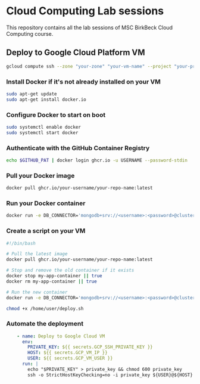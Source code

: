 # Cloud Computing Lab sessions
This repository contains all the lab sessions of MSC BirkBeck Cloud Computing course.

## Deploy to Google Cloud Platform VM

```bash
gcloud compute ssh --zone "your-zone" "your-vm-name" --project "your-project-id"
```

### Install Docker if it's not already installed on your VM

```bash
sudo apt-get update
sudo apt-get install docker.io
```

### Configure Docker to start on boot

```bash
sudo systemctl enable docker
sudo systemctl start docker
```

### Authenticate with the GitHub Container Registry

```bash
echo $GITHUB_PAT | docker login ghcr.io -u USERNAME --password-stdin
```

### Pull your Docker image

```bash
docker pull ghcr.io/your-username/your-repo-name:latest
```

### Run your Docker container

```bash
docker run -e DB_CONNECTOR='mongodb+srv://<username>:<password>@cluster0.55555.mongodb.net/myFirstDatabase?retryWrites=true&w=majority' -e TOKEN_SECRET='your-token-secret' -d -p 3000:3000 ghcr.io/your-username/your-repo-name:latest
```

### Create a script on your VM

```bash path=/home/user/deploy.sh mode=EDIT
#!/bin/bash

# Pull the latest image
docker pull ghcr.io/your-username/your-repo-name:latest

# Stop and remove the old container if it exists
docker stop my-app-container || true
docker rm my-app-container || true

# Run the new container
docker run -e DB_CONNECTOR='mongodb+srv://<username>:<password>@cluster0.55555.mongodb.net/myFirstDatabase?retryWrites=true&w=majority' -e TOKEN_SECRET='your-token-secret' -d --name my-app-container -p 3000:3000 ghcr.io/your-username/your-repo-name:latest
```

```bash
chmod +x /home/user/deploy.sh
```

### Automate the deployment

```yaml path=.github/workflows/docker-build-push.yml mode=EDIT
    - name: Deploy to Google Cloud VM
      env:
        PRIVATE_KEY: ${{ secrets.GCP_SSH_PRIVATE_KEY }}
        HOST: ${{ secrets.GCP_VM_IP }}
        USER: ${{ secrets.GCP_VM_USER }}
      run: |
        echo "$PRIVATE_KEY" > private_key && chmod 600 private_key
        ssh -o StrictHostKeyChecking=no -i private_key ${USER}@${HOST} '/home/user/deploy.sh'
```